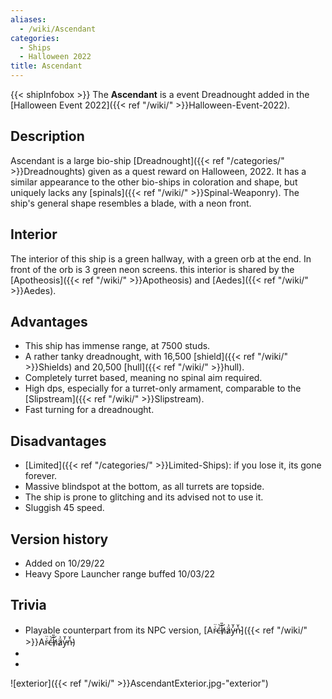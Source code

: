 ```yaml
---
aliases:
  - /wiki/Ascendant
categories:
  - Ships
  - Halloween 2022
title: Ascendant
---
```


{{< shipInfobox >}} The **Ascendant** is a event Dreadnought added in the [Halloween Event 2022]({{< ref "/wiki/" >}}Halloween-Event-2022).

## Description

Ascendant is a large bio-ship [Dreadnought]({{< ref "/categories/" >}}Dreadnoughts) given as a quest reward on Halloween, 2022. It has a similar appearance to the other bio-ships in coloration and shape, but uniquely lacks any [spinals]({{< ref "/wiki/" >}}Spinal-Weaponry). The ship's general shape resembles a blade, with a neon front.

## Interior

The interior of this ship is a green hallway, with a green orb at the end. In front of the orb is 3 green neon screens. this interior is shared by the [Apotheosis]({{< ref "/wiki/" >}}Apotheosis) and [Aedes]({{< ref "/wiki/" >}}Aedes).

## Advantages

- This ship has immense range, at 7500 studs.
- A rather tanky dreadnought, with 16,500 [shield]({{< ref "/wiki/" >}}Shields) and 20,500 [hull]({{< ref "/wiki/" >}}hull).
- Completely turret based, meaning no spinal aim required.
- High dps, especially for a turret-only armament, comparable to the [Slipstream]({{< ref "/wiki/" >}}Slipstream).
- Fast turning for a dreadnought.

## Disadvantages

- [Limited]({{< ref "/categories/" >}}Limited-Ships): if you lose it, its gone forever.
- Massive blindspot at the bottom, as all turrets are topside.
- The ship is prone to glitching and its advised not to use it.
- Sluggish 45 speed.

## Version history

- Added on 10/29/22
- Heavy Spore Launcher range buffed 10/03/22

## Trivia

- Playable counterpart from its NPC version, [Ar̴͑̈ć̶͝h̸̑̎ä̷͗y̵̓̆n̵͛̌]({{< ref "/wiki/" >}}Ar̴͑̈ć̶͝h̸̑̎ä̷͗y̵̓̆n̵͛̌)
-
-

![exterior]({{< ref "/wiki/" >}}AscendantExterior.jpg-"exterior")
